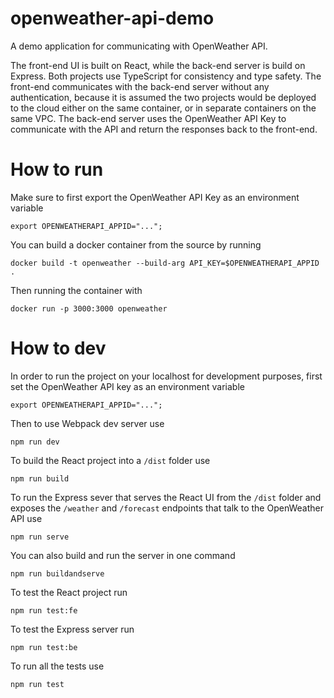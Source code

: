 # openweather-api-demo

A demo application for communicating with OpenWeather API.

The front-end UI is built on React, while the back-end server is build on Express. Both projects use TypeScript for consistency and type safety. The front-end communicates with the back-end server without any authentication, because it is assumed the two projects would be deployed to the cloud either on the same container, or in separate containers on the same VPC. The back-end server uses the OpenWeather API Key to communicate with the API and return the responses back to the front-end.


# How to run

Make sure to first export the OpenWeather API Key as an environment variable
```
export OPENWEATHERAPI_APPID="...";
```

You can build a docker container from the source by running
```
docker build -t openweather --build-arg API_KEY=$OPENWEATHERAPI_APPID .
```

Then running the container with
```
docker run -p 3000:3000 openweather
```

# How to dev

In order to run the project on your localhost for development purposes, first set the OpenWeather API key as an environment variable
```
export OPENWEATHERAPI_APPID="...";  
```

Then to use Webpack dev server use
```
npm run dev
```

To build the React project into a `/dist` folder use
```
npm run build
```

To run the Express sever that serves the React UI from the `/dist` folder and exposes the `/weather` and `/forecast` endpoints that talk to the OpenWeather API use
```
npm run serve
```

You can also build and run the server in one command
```
npm run buildandserve
```

To test the React project run
```
npm run test:fe
```

To test the Express server run
```
npm run test:be
```

To run all the tests use
```
npm run test
```
